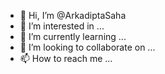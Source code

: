 - 👋 Hi, I’m @ArkadiptaSaha
- 👀 I’m interested in ...
- 🌱 I’m currently learning ...
- 💞️ I’m looking to collaborate on ...
- 📫 How to reach me ...

<!---
ArkadiptaSaha/ArkadiptaSaha is a ✨ special ✨ repository because its `README.md` (this file) appears on your GitHub profile.
You can click the Preview link to take a look at your changes.
--->
